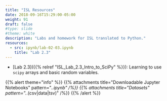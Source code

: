 ```yaml
---
title: "ISL Resources"
date: 2018-09-16T15:29:00-05:00
weight: 91
draft: false
#type: slide
#theme: white
description: "Labs and homework for ISL translated to Python."
resources:
  - src: ipynb/lab-02-03.ipynb
    title: "Lab 2.3"
---
```


* [Lab 2.3]({{% relref "ISL_Lab_2.3_Intro_to_SciPy" %}}): Learning to
  use `scipy` arrays and basic random variables.

{{% alert theme="info" %}}
{{% attachments title="Downloadable Jupyter Notebooks" pattern=".*\.ipynb" /%}}
{{% attachments title="Datasets" pattern=".*\.(csv|data|tsv)" /%}}
{{% /alert %}}

